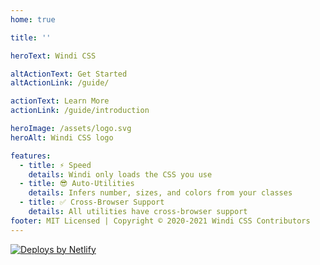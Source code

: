 ```yaml
---
home: true

title: ''

heroText: Windi CSS

altActionText: Get Started
altActionLink: /guide/

actionText: Learn More
actionLink: /guide/introduction

heroImage: /assets/logo.svg
heroAlt: Windi CSS logo

features:
  - title: ⚡️ Speed
    details: Windi only loads the CSS you use
  - title: 😎 Auto-Utilities
    details: Infers number, sizes, and colors from your classes
  - title: ✅ Cross-Browser Support
    details: All utilities have cross-browser support
footer: MIT Licensed | Copyright © 2020-2021 Windi CSS Contributors
---
```


<p class="text-center opacity-75 -my-4">
  <a href="https://www.netlify.com" target="_blank">
    <img src="/assets/netlify.svg" alt="Deploys by Netlify">
  </a>
</p>
